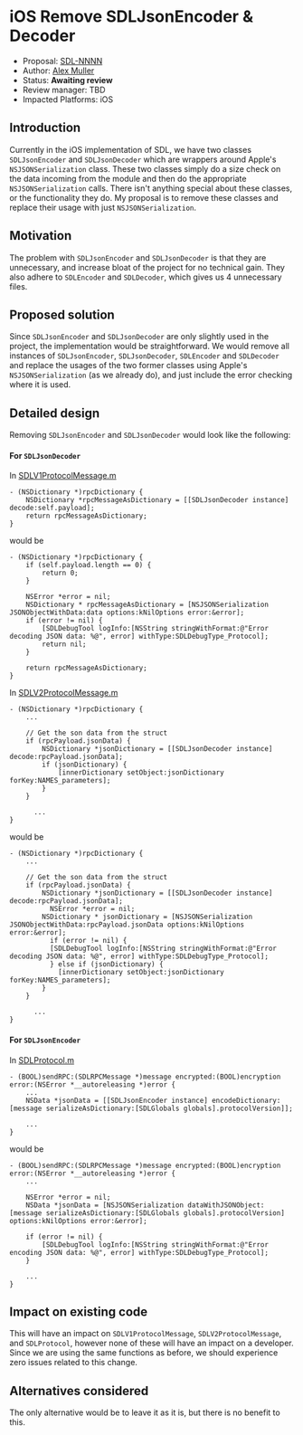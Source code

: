 # iOS Remove SDLJsonEncoder & Decoder
* Proposal: [SDL-NNNN](NNNN-filename.md)
* Author: [Alex Muller](https://github.com/asm09fsu)
* Status: **Awaiting review**
* Review manager: TBD
* Impacted Platforms: iOS

## Introduction

Currently in the iOS implementation of SDL, we have two classes `SDLJsonEncoder` and `SDLJsonDecoder` which are wrappers around Apple's `NSJSONSerialization` class. These two classes simply do a size check on the data incoming from the module and then do the appropriate `NSJSONSerialization` calls. There isn't anything special about these classes, or the functionality they do. My proposal is to remove these classes and replace their usage with just `NSJSONSerialization`.


## Motivation

The problem with `SDLJsonEncoder` and `SDLJsonDecoder` is that they are unnecessary, and increase bloat of the project for no technical gain. They also adhere to `SDLEncoder` and `SDLDecoder`, which gives us 4 unnecessary files. 

## Proposed solution

Since `SDLJsonEncoder` and `SDLJsonDecoder` are only slightly used in the project, the implementation would be straightforward. We would remove all instances of `SDLJsonEncoder`, `SDLJsonDecoder`, `SDLEncoder` and `SDLDecoder` and replace the usages of the two former classes using Apple's `NSJSONSerialization` (as we already do), and just include the error checking where it is used.

## Detailed design

Removing `SDLJsonEncoder` and `SDLJsonDecoder` would look like the following:

#### For `SDLJsonDecoder`

In [SDLV1ProtocolMessage.m](https://github.com/smartdevicelink/sdl_ios/blob/master/SmartDeviceLink/SDLV1ProtocolMessage.m) 
```objc
- (NSDictionary *)rpcDictionary {
    NSDictionary *rpcMessageAsDictionary = [[SDLJsonDecoder instance] decode:self.payload];
    return rpcMessageAsDictionary;
}
```
would be
```objc
- (NSDictionary *)rpcDictionary {
	if (self.payload.length == 0) {
		return 0;
	}

    NSError *error = nil;
    NSDictionary * rpcMessageAsDictionary = [NSJSONSerialization JSONObjectWithData:data options:kNilOptions error:&error];
    if (error != nil) {
        [SDLDebugTool logInfo:[NSString stringWithFormat:@"Error decoding JSON data: %@", error] withType:SDLDebugType_Protocol];
        return nil;
    }

    return rpcMessageAsDictionary;
}
```

In [SDLV2ProtocolMessage.m](https://github.com/smartdevicelink/sdl_ios/blob/master/SmartDeviceLink/SDLV2ProtocolMessage.m) 
```objc
- (NSDictionary *)rpcDictionary {
    ...

    // Get the son data from the struct
    if (rpcPayload.jsonData) {
        NSDictionary *jsonDictionary = [[SDLJsonDecoder instance] decode:rpcPayload.jsonData];
        if (jsonDictionary) {
            [innerDictionary setObject:jsonDictionary forKey:NAMES_parameters];
        }
    }

	  ...
}
```
would be 
```objc
- (NSDictionary *)rpcDictionary {
    ...

    // Get the son data from the struct
    if (rpcPayload.jsonData) {
        NSDictionary *jsonDictionary = [[SDLJsonDecoder instance] decode:rpcPayload.jsonData];
		  NSError *error = nil;
        NSDictionary * jsonDictionary = [NSJSONSerialization JSONObjectWithData:rpcPayload.jsonData options:kNilOptions error:&error];
    	  if (error != nil) {
       	  [SDLDebugTool logInfo:[NSString stringWithFormat:@"Error decoding JSON data: %@", error] withType:SDLDebugType_Protocol];
    	  } else if (jsonDictionary) {
            [innerDictionary setObject:jsonDictionary forKey:NAMES_parameters];
        }
    }

	  ...
}
```

#### For `SDLJsonEncoder`
In [SDLProtocol.m](https://github.com/smartdevicelink/sdl_ios/blob/master/SmartDeviceLink/SDLProtocol.m) 
```objc
- (BOOL)sendRPC:(SDLRPCMessage *)message encrypted:(BOOL)encryption error:(NSError *__autoreleasing *)error {
	...
    NSData *jsonData = [[SDLJsonEncoder instance] encodeDictionary:[message serializeAsDictionary:[SDLGlobals globals].protocolVersion]];

	...
}
```
would be
```objc
- (BOOL)sendRPC:(SDLRPCMessage *)message encrypted:(BOOL)encryption error:(NSError *__autoreleasing *)error {
	...

    NSError *error = nil;
    NSData *jsonData = [NSJSONSerialization dataWithJSONObject:[message serializeAsDictionary:[SDLGlobals globals].protocolVersion] options:kNilOptions error:&error];

    if (error != nil) {
        [SDLDebugTool logInfo:[NSString stringWithFormat:@"Error encoding JSON data: %@", error] withType:SDLDebugType_Protocol];
    }

	...
}
```


## Impact on existing code

This will have an impact on `SDLV1ProtocolMessage`, `SDLV2ProtocolMessage`, and `SDLProtocol`, however none of these will have an impact on a developer. Since we are using the same functions as before, we should experience zero issues related to this change.

## Alternatives considered

The only alternative would be to leave it as it is, but there is no benefit to this.
